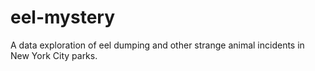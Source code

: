# eel-mystery
A data exploration of eel dumping and other strange animal incidents in New York City parks.
